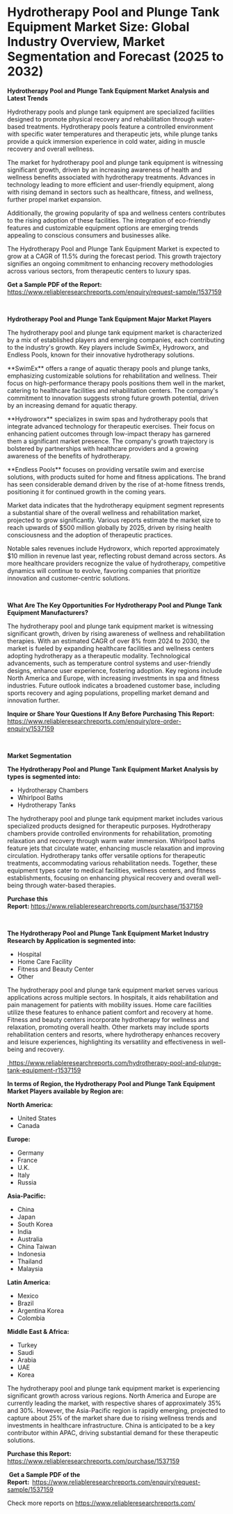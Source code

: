 <p><h1>Hydrotherapy Pool and Plunge Tank Equipment Market Size: Global Industry Overview, Market Segmentation and Forecast (2025 to 2032)</h1></p><p><strong>Hydrotherapy Pool and Plunge Tank Equipment Market Analysis and Latest Trends</strong></p>
<p><p>Hydrotherapy pools and plunge tank equipment are specialized facilities designed to promote physical recovery and rehabilitation through water-based treatments. Hydrotherapy pools feature a controlled environment with specific water temperatures and therapeutic jets, while plunge tanks provide a quick immersion experience in cold water, aiding in muscle recovery and overall wellness. </p><p>The market for hydrotherapy pool and plunge tank equipment is witnessing significant growth, driven by an increasing awareness of health and wellness benefits associated with hydrotherapy treatments. Advances in technology leading to more efficient and user-friendly equipment, along with rising demand in sectors such as healthcare, fitness, and wellness, further propel market expansion. </p><p>Additionally, the growing popularity of spa and wellness centers contributes to the rising adoption of these facilities. The integration of eco-friendly features and customizable equipment options are emerging trends appealing to conscious consumers and businesses alike. </p><p>The Hydrotherapy Pool and Plunge Tank Equipment Market is expected to grow at a CAGR of 11.5% during the forecast period. This growth trajectory signifies an ongoing commitment to enhancing recovery methodologies across various sectors, from therapeutic centers to luxury spas.</p></p>
<p><strong>Get a Sample PDF of the Report:&nbsp;</strong> <a href="https://www.reliableresearchreports.com/enquiry/request-sample/1537159?utm_campaign=116&utm_medium=2&utm_source=Github&utm_content=ia&utm_term=27022025&utm_id=hydrotherapy-pool-and-plunge-tank-equipment">https://www.reliableresearchreports.com/enquiry/request-sample/1537159</a></p>
<p>&nbsp;</p>
<p><strong>Hydrotherapy Pool and Plunge Tank Equipment Major Market Players</strong></p>
<p><p>The hydrotherapy pool and plunge tank equipment market is characterized by a mix of established players and emerging companies, each contributing to the industry's growth. Key players include SwimEx, Hydroworx, and Endless Pools, known for their innovative hydrotherapy solutions.</p><p>**SwimEx** offers a range of aquatic therapy pools and plunge tanks, emphasizing customizable solutions for rehabilitation and wellness. Their focus on high-performance therapy pools positions them well in the market, catering to healthcare facilities and rehabilitation centers. The company's commitment to innovation suggests strong future growth potential, driven by an increasing demand for aquatic therapy.</p><p>**Hydroworx** specializes in swim spas and hydrotherapy pools that integrate advanced technology for therapeutic exercises. Their focus on enhancing patient outcomes through low-impact therapy has garnered them a significant market presence. The company's growth trajectory is bolstered by partnerships with healthcare providers and a growing awareness of the benefits of hydrotherapy.</p><p>**Endless Pools** focuses on providing versatile swim and exercise solutions, with products suited for home and fitness applications. The brand has seen considerable demand driven by the rise of at-home fitness trends, positioning it for continued growth in the coming years.</p><p>Market data indicates that the hydrotherapy equipment segment represents a substantial share of the overall wellness and rehabilitation market, projected to grow significantly. Various reports estimate the market size to reach upwards of $500 million globally by 2025, driven by rising health consciousness and the adoption of therapeutic practices.</p><p>Notable sales revenues include Hydroworx, which reported approximately $10 million in revenue last year, reflecting robust demand across sectors. As more healthcare providers recognize the value of hydrotherapy, competitive dynamics will continue to evolve, favoring companies that prioritize innovation and customer-centric solutions.</p></p>
<p>&nbsp;</p>
<p><strong>What Are The Key Opportunities For Hydrotherapy Pool and Plunge Tank Equipment Manufacturers?</strong></p>
<p><p>The hydrotherapy pool and plunge tank equipment market is witnessing significant growth, driven by rising awareness of wellness and rehabilitation therapies. With an estimated CAGR of over 8% from 2024 to 2030, the market is fueled by expanding healthcare facilities and wellness centers adopting hydrotherapy as a therapeutic modality. Technological advancements, such as temperature control systems and user-friendly designs, enhance user experience, fostering adoption. Key regions include North America and Europe, with increasing investments in spa and fitness industries. Future outlook indicates a broadened customer base, including sports recovery and aging populations, propelling market demand and innovation further.</p></p>
<p><strong>Inquire or Share Your Questions If Any Before Purchasing This Report:</strong> <a href="https://www.reliableresearchreports.com/enquiry/pre-order-enquiry/1537159?utm_campaign=116&utm_medium=2&utm_source=Github&utm_content=ia&utm_term=27022025&utm_id=hydrotherapy-pool-and-plunge-tank-equipment">https://www.reliableresearchreports.com/enquiry/pre-order-enquiry/1537159</a></p>
<p>&nbsp;</p>
<p><strong>Market Segmentation</strong></p>
<p><strong>The Hydrotherapy Pool and Plunge Tank Equipment Market Analysis by types is segmented into:</strong></p>
<p><ul><li>Hydrotherapy Chambers</li><li>Whirlpool Baths</li><li>Hydrotherapy Tanks</li></ul></p>
<p><p>The hydrotherapy pool and plunge tank equipment market includes various specialized products designed for therapeutic purposes. Hydrotherapy chambers provide controlled environments for rehabilitation, promoting relaxation and recovery through warm water immersion. Whirlpool baths feature jets that circulate water, enhancing muscle relaxation and improving circulation. Hydrotherapy tanks offer versatile options for therapeutic treatments, accommodating various rehabilitation needs. Together, these equipment types cater to medical facilities, wellness centers, and fitness establishments, focusing on enhancing physical recovery and overall well-being through water-based therapies.</p></p>
<p><strong>Purchase this Report:&nbsp;</strong><a href="https://www.reliableresearchreports.com/purchase/1537159?utm_campaign=116&utm_medium=2&utm_source=Github&utm_content=ia&utm_term=27022025&utm_id=hydrotherapy-pool-and-plunge-tank-equipment">https://www.reliableresearchreports.com/purchase/1537159</a></p>
<p>&nbsp;</p>
<p><strong>The Hydrotherapy Pool and Plunge Tank Equipment Market Industry Research by Application is segmented into:</strong></p>
<p><ul><li>Hospital</li><li>Home Care Facility</li><li>Fitness and Beauty Center</li><li>Other</li></ul></p>
<p><p>The hydrotherapy pool and plunge tank equipment market serves various applications across multiple sectors. In hospitals, it aids rehabilitation and pain management for patients with mobility issues. Home care facilities utilize these features to enhance patient comfort and recovery at home. Fitness and beauty centers incorporate hydrotherapy for wellness and relaxation, promoting overall health. Other markets may include sports rehabilitation centers and resorts, where hydrotherapy enhances recovery and leisure experiences, highlighting its versatility and effectiveness in well-being and recovery.</p></p>
<p><a href="https://www.reliableresearchreports.com/hydrotherapy-pool-and-plunge-tank-equipment-r1537159?utm_campaign=116&utm_medium=2&utm_source=Github&utm_content=ia&utm_term=27022025&utm_id=hydrotherapy-pool-and-plunge-tank-equipment">&nbsp;https://www.reliableresearchreports.com/hydrotherapy-pool-and-plunge-tank-equipment-r1537159</a></p>
<p><strong>In terms of Region, the Hydrotherapy Pool and Plunge Tank Equipment Market Players available by Region are:</strong></p>
<p>
    <p> <strong> North America: </strong>
        <ul>
            <li>United States</li>
            <li>Canada</li>
        </ul>
        </p> 
    <p> <strong> Europe: </strong>
        <ul>
            <li>Germany</li>
            <li>France</li>
            <li>U.K.</li>
            <li>Italy</li>
            <li>Russia</li>
        </ul>
        </p> 
    <p> <strong> Asia-Pacific: </strong>
        <ul>
            <li>China</li>
            <li>Japan</li>
            <li>South Korea</li>
            <li>India</li>
            <li>Australia</li>
            <li>China Taiwan</li>
            <li>Indonesia</li>
            <li>Thailand</li>
            <li>Malaysia</li>
        </ul>
        </p> 
    <p> <strong> Latin America: </strong>
        <ul>
            <li>Mexico</li>
            <li>Brazil</li>
            <li>Argentina Korea</li>
            <li>Colombia</li>
        </ul>
        </p> 
    <p> <strong> Middle East & Africa: </strong>
        <ul>
            <li>Turkey</li>
            <li>Saudi</li>
            <li>Arabia</li>
            <li>UAE</li>
            <li>Korea</li>
        </ul>
    </p>
    </p>
<p><p>The hydrotherapy pool and plunge tank equipment market is experiencing significant growth across various regions. North America and Europe are currently leading the market, with respective shares of approximately 35% and 30%. However, the Asia-Pacific region is rapidly emerging, projected to capture about 25% of the market share due to rising wellness trends and investments in healthcare infrastructure. China is anticipated to be a key contributor within APAC, driving substantial demand for these therapeutic solutions.</p></p>
<p><strong>Purchase this Report: </strong><a href="https://www.reliableresearchreports.com/purchase/1537159?utm_campaign=116&utm_medium=2&utm_source=Github&utm_content=ia&utm_term=27022025&utm_id=hydrotherapy-pool-and-plunge-tank-equipment">https://www.reliableresearchreports.com/purchase/1537159</a></p>
<p>&nbsp;<strong>Get a Sample PDF of the Report:&nbsp;&nbsp;</strong><a href="https://www.reliableresearchreports.com/enquiry/request-sample/1537159?utm_campaign=116&utm_medium=2&utm_source=Github&utm_content=ia&utm_term=27022025&utm_id=hydrotherapy-pool-and-plunge-tank-equipment">https://www.reliableresearchreports.com/enquiry/request-sample/1537159</a></p>
<p><strong></strong></p>
<p>Check more reports on <a href="https://www.reliableresearchreports.com/?utm_campaign=116&utm_medium=2&utm_source=Github&utm_content=ia&utm_term=27022025&utm_id=hydrotherapy-pool-and-plunge-tank-equipment">https://www.reliableresearchreports.com/</a></p>